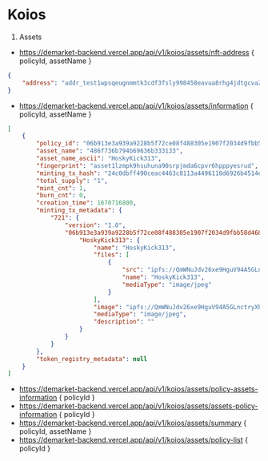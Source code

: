 # Koios

1. Assets

-   https://demarket-backend.vercel.app/api/v1/koios/assets/nft-address
    { policyId, assetName }

```json
{
    "address": "addr_test1wpsqeugnmmtk3cdf3fsly998458eavua8rhg4jdtgcva26sqnylmx"
}
```

-   https://demarket-backend.vercel.app/api/v1/koios/assets/information
    { policyId, assetName }
    
```json
[
    {
        "policy_id": "06b913e3a939a9228b5f72ce08f488305e1907f2034d9fbb58d468ae",
        "asset_name": "486f736b794b69636b333133",
        "asset_name_ascii": "HoskyKick313",
        "fingerprint": "asset1lzmpk9hsuhuna90srpjmda6cpvr6hpppyesrud",
        "minting_tx_hash": "24c0dbff490ceac4463c8113a4496118d6926b4514e948823a34452d6bec5947",
        "total_supply": "1",
        "mint_cnt": 1,
        "burn_cnt": 0,
        "creation_time": 1670716800,
        "minting_tx_metadata": {
            "721": {
                "version": "1.0",
                "06b913e3a939a9228b5f72ce08f488305e1907f2034d9fbb58d468ae": {
                    "HoskyKick313": {
                        "name": "HoskyKick313",
                        "files": [
                            {
                                "src": "ipfs://QmWNuJdv26xe9HguV94A5GLnctryXb8wxc1pvYvSWAhkJy",
                                "name": "HoskyKick313",
                                "mediaType": "image/jpeg"
                            }
                        ],
                        "image": "ipfs://QmWNuJdv26xe9HguV94A5GLnctryXb8wxc1pvYvSWAhkJy",
                        "mediaType": "image/jpeg",
                        "description": ""
                    }
                }
            }
        },
        "token_registry_metadata": null
    }
]
```
-   https://demarket-backend.vercel.app/api/v1/koios/assets/policy-assets-information
    { policyId }
-   https://demarket-backend.vercel.app/api/v1/koios/assets/assets-policy-information
    { policyId }
-   https://demarket-backend.vercel.app/api/v1/koios/assets/summary
    { policyId, assetName }
-   https://demarket-backend.vercel.app/api/v1/koios/assets/policy-list
    { policyId }
